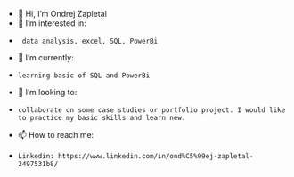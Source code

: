 - 👋 Hi, I’m Ondrej Zapletal
- 👀 I’m interested in:
-      data analysis, excel, SQL, PowerBi
- 🌱 I’m currently:
-     learning basic of SQL and PowerBi
- 💞️ I’m looking to:
-     collaborate on some case studies or portfolio project. I would like to practice my basic skills and learn new.
- 📫 How to reach me:
-     Linkedin: https://www.linkedin.com/in/ond%C5%99ej-zapletal-2497531b8/

<!---
OndrejZapletal99/OndrejZapletal99 is a ✨ special ✨ repository because its `README.md` (this file) appears on your GitHub profile.
You can click the Preview link to take a look at your changes.
--->
